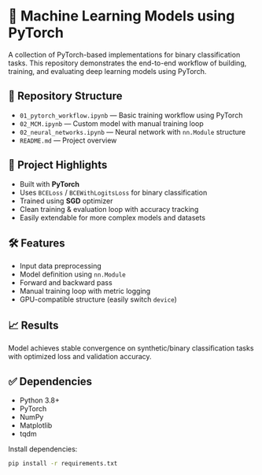 # 🧠 Machine Learning Models using PyTorch

A collection of PyTorch-based implementations for binary classification tasks. This repository demonstrates the end-to-end workflow of building, training, and evaluating deep learning models using PyTorch.

## 📁 Repository Structure

- `01_pytorch_workflow.ipynb` — Basic training workflow using PyTorch
- `02_MCM.ipynb` — Custom model with manual training loop
- `02_neural_networks.ipynb` — Neural network with `nn.Module` structure
- `README.md` — Project overview

## 🚀 Project Highlights

- Built with **PyTorch**
- Uses `BCELoss` / `BCEWithLogitsLoss` for binary classification
- Trained using **SGD** optimizer
- Clean training & evaluation loop with accuracy tracking
- Easily extendable for more complex models and datasets

## 🛠️ Features

- Input data preprocessing
- Model definition using `nn.Module`
- Forward and backward pass
- Manual training loop with metric logging
- GPU-compatible structure (easily switch `device`)

## 📈 Results

Model achieves stable convergence on synthetic/binary classification tasks with optimized loss and validation accuracy.

## ✅ Dependencies

- Python 3.8+
- PyTorch
- NumPy
- Matplotlib
- tqdm

Install dependencies:
```bash
pip install -r requirements.txt
